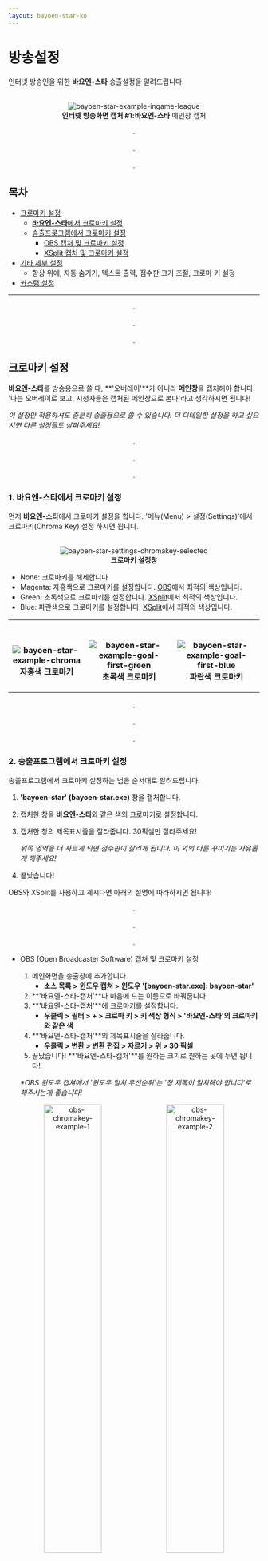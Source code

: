 ```yaml
---
layout: bayoen-star-ko
---
```


# 방송설정

인터넷 방송인을 위한 **바요엔-스타** 송출설정을 알려드립니다.

<p align="center">
    <br/><img src="{{ site.lang_url }}/res/bayoen-star-example-ingame-league-a.png" class="shadow-box" alt="bayoen-star-example-ingame-league"/>
    <br/><span><strong>인터넷 방송화면 캡처 #1:</strong><strong>바요엔-스타</strong> 메인창 캡처</span>
</p>

<p align="center">
.<br/><br/>
.<br/><br/>
.
</p>

<div class="toc">
    <h2>목차</h2>
    <ul>
        <li><a href="#ChromaKey">크로마키 설정</a>
            <ul>
                <li><a href="#StarChromaKey"><strong>바요엔-스타</strong>에서 크로마키 설정</a></li>
                <li><a href="#StreamChromaKey">송출프로그램에서 크로마키 설정</a>
                    <ul>
                        <li><a href="#OBSChromaKey">OBS 캡처 및 크로마키 설정</a></li>
                        <li><a href="#XSplitChromaKey">XSplit 캡처 및 크로마키 설정</a></li>
                    </ul>
                </li>
            </ul>
        </li>
        <li><a href="#Detail">기타 세부 설정</a>
            <ul>
                <li>항상 위에, 자동 숨기기, 텍스트 출력, 점수판 크기 조절, 크로마 키 설정</li>
            </ul>
        </li>
        <li><a href="#Custom">커스텀 설정</a></li>
    </ul>
</div>

<!-- ## 목차
- [크로마키 설정](#ChromaKey)
    1. [**바요엔-스타**에서 크로마키 설정](#StarChromaKey)
    2. [송출프로그램에서 크로마키 설정](#StreamChromaKey) -->

----

<a name="ChromaKey"> </a>
<p align="center">
.<br/><br/>
.<br/><br/>
.
</p>

## 크로마키 설정

**바요엔-스타**를 방송용으로 쓸 때, **'오버레이'**가 아니라 **메인창**을 캡처해야 합니다. '나는 오버레이로 보고, 시청자들은 캡처된 메인창으로 본다'라고 생각하시면 됩니다!

_이 설정만 적용하셔도 충분히 송출용으로 쓸 수 있습니다. 더 디테일한 설정을 하고 싶으시면 다른 설정들도 살펴주세요!_

<a name="StarChromaKey"> </a>
<p align="center">
.<br/><br/>
.<br/><br/>
.
</p>

### 1. **바요엔-스타**에서 크로마키 설정

먼저 **바요엔-스타**에서 크로마키 설정을 합니다. '메뉴(Menu) > 설정(Settings)'에서 크로마키(Chroma Key) 설정 하시면 됩니다.

<p align="center">
    <br/><img src="{{ site.lang_url }}/res/bayoen-star-settings-chromakey-selected.png" class="box" alt="bayoen-star-settings-chromakey-selected"/>
    <br/><span><strong>크로마키 설정창</strong></span>
</p>

- None: 크로마키를 해제합니다
- Magenta: 자홍색으로 크로마키를 설정합니다. [OBS](https://obsproject.com/ko)에서 최적의 색상입니다.
- Green: 초록색으로 크로마키를 설정합니다. [XSplit](https://www.xsplit.com/ko)에서 최적의 색상입니다.
- Blue: 파란색으로 크로마키를 설정합니다. [XSplit](https://www.xsplit.com/ko)에서 최적의 색상입니다.

<p align="center">
    <table>
        <tr>
            <th>
                <p align="center">
                    <br/><img src="{{ site.lang_url }}/res/bayoen-star-example-chroma.png" class="box" alt="bayoen-star-example-chroma"/>
                    <br/><span><strong>자홍색</strong> 크로마키</span>
                </p>
            </th>
            <th>
                <p align="center">
                    <br/><img src="{{ site.lang_url }}/res/bayoen-star-example-goal-first-green.png" class="box" alt="bayoen-star-example-goal-first-green"/>
                    <br/><span><strong>초록색</strong> 크로마키</span>
                </p>
            </th>
                        <th>
                <p align="center">
                    <br/><img src="{{ site.lang_url }}/res/bayoen-star-example-goal-first-blue.png" class="box" alt="bayoen-star-example-goal-first-blue"/>
                    <br/><span><strong>파란색</strong> 크로마키</span>
                </p>
            </th>
        </tr>
    </table>
</p>

<!-- <p align="center">
    <br/><img src="{{ site.lang_url }}/res/bayoen-star-example-chroma.png" class="box" alt="bayoen-star-example-chroma"/>
    <br/><span><strong>자홍색</strong> 크로마키</span>
</p>

<p align="center">
    <br/><img src="{{ site.lang_url }}/res/bayoen-star-example-goal-first-green.png" class="box" alt="bayoen-star-example-goal-first-green"/>
    <br/><span><strong>초록색</strong> 크로마키</span>
</p>

<p align="center">
    <br/><img src="{{ site.lang_url }}/res/bayoen-star-example-goal-first-blue.png" class="box" alt="bayoen-star-example-goal-first-blue"/>
    <br/><span><strong>파란색</strong> 크로마키</span>
</p> -->

<a name="StreamChromaKey"> </a>
<p align="center">
.<br/><br/>
.<br/><br/>
.
</p>

### 2. 송출프로그램에서 크로마키 설정

송출프로그램에서 크로마키 설정하는 법을 순서대로 알려드립니다.

1. **'bayoen-star' (bayoen-star.exe)** 창을 캡처합니다.
1. 캡처한 창을 **바요엔-스타**와 같은 색의 크로마키로 설정합니다.
1. 캡처한 창의 제목표시줄을 잘라줍니다. 30픽셀만 잘라주세요!

    _위쪽 영역을 더 자르게 되면 점수판이 잘리게 됩니다. 이 외의 다른 꾸미기는 자유롭게 해주세요!_
1. 끝났습니다!

OBS와 XSplit를 사용하고 계시다면 아래의 설명에 따라하시면 됩니다!

<a name="OBSChromaKey"> </a>
<p align="center">
.<br/><br/>
.<br/><br/>
.
</p>

- OBS (Open Broadcaster Software) 캡쳐 및 크로마키 설정
    1. 메인화면을 송출창에 추가합니다.<br/>
        - **소스 목록 > 윈도우 캡쳐 > 윈도우 '[bayoen-star.exe]: bayoen-star'**
    1. **'바요엔-스타-캡처'**나 마음에 드는 이름으로 바꿔줍니다.
    1. **'바요엔-스타-캡처'**에 크로마키를 설정합니다.<br/>
        - **우클릭 > 필터 > + > 크로마 키 > 키 색상 형식 > '바요엔-스타'의 크로마키와 같은 색**
    1. **'바요엔-스타-캡처'**의 제목표시줄을 잘라줍니다.<br/>
        - **우클릭 > 변환 > 변환 편집 > 자르기 > 위 > 30 픽셀**
    1. 끝났습니다! **'바요엔-스타-캡처'**를 원하는 크기로 원하는 곳에 두면 됩니다!

    _*OBS 윈도우 캡쳐에서 '윈도우 일치 우선순위'는 '창 제목이 일치해야 합니다'로 해주시는게 좋습니다!_

<p align="center">
    <img src="{{ site.lang_url }}/res/obs-chromakey-example-1.png" class="box" width="48%" alt="obs-chromakey-example-1"/>
    <img src="{{ site.lang_url }}/res/obs-chromakey-example-2.png" class="box" width="48%" alt="obs-chromakey-example-2"/>
    <br/><span><strong>OBS</strong> 캡처 및 크로마키 설정 적용</span>
    <br/><span>오버레이가 아닌 메인 창을 캡처하셔야 합니다!</span>
</p>


<a name="XSplitChromaKey"> </a>
<p align="center">
.<br/><br/>
.<br/><br/>
.
</p>

- XSplit 캡처 및 크로마키 설정
    1. 메인화면을 송출창에 추가합니다.<br/>
        - **소스 추가 > Screen 캡쳐 > 윈도우 캡쳐 'bayoen-star' (bayoen-star.exe)**
    1. **'바요엔-스타-캡처'**나 마음에 드는 이름으로 바꿔줍니다.
    1. **'바요엔-스타-캡처'**에 크로마키를 설정합니다.<br/>
        - **설정 > 색 > 키 > 크로마키 > '바요엔-스타'의 크로마키와 같은 색**
    1. **'바요엔-스타-캡처'**의 제목표시줄을 잘라줍니다.<br/>
        - **설정 > 레이아웃 > 사진/삽화의 불필요한 부분 다듬기 > 상단 > 39 포인트**
    1. 끝났습니다! **'바요엔-스타-캡처'**를 원하는 크기로 원하는 곳에 두면 됩니다!

<p align="center">
    <img src="{{ site.lang_url }}/res/xsplit-chromakey-example-1.png" class="box" width="48%" alt="xsplit-chromakey-example-1"/>
    <img src="{{ site.lang_url }}/res/xsplit-chromakey-example-2.png" class="box" width="48%" alt="xsplit-chromakey-example-2"/>
    <br/><span><strong>XSplit</strong> 캡처 및 크로마키 적용</span>
    <br/><span>오버레이가 아닌 메인 창을 캡처하셔야 합니다!</span>
</p>

<p align="center">
.<br/><br/>
.<br/><br/>
.
</p>

<a name="Detail"> </a>
<p align="center">
.<br/><br/>
.<br/><br/>
.
</p>

## 기타 세부 설정

사용법에서 설명드렸던 내용을 좀 더 자세히 소개해드립니다.

<p align="center">
    <img src="{{ site.lang_url }}/res/bayoen-star-settings-streaming-ko.png" class="box" alt="bayoen-star-settings-streaming"/>
    <br/><span>인터넷 방송을 위한 <strong>바요엔-스타</strong>의 메뉴</span>
</p>

1. **항상 위에**: 체크하면 **바요엔-스타**를 항상 위로 둡니다. 송출 중에 조작하기 편하게 항상 위에 띄울 수 있습니다.
1. **자동 숨기기**: 체크하면 **뿌요뿌요 테트리스**가 꺼져 있을 때 (**'Offline'** 상태), 점수판을 숨깁니다. 송출 중에 크로마키 설정이 돼있다면, **뿌요뿌요 테트리스**가 꺼져 있을 때, 자연스럽게 점수판을 숨겨줍니다.
1. **텍스트 출력**: 체크하면 텍스트 파일에 각 데이터를 숫자로 출력합니다. 데이터가 필요하신 분 혹은 커스텀 점수판이 필요한 분에게 유용합니다.
    - **바요엔-스타** 경로의 **'export'**에 **UTF-8** 형식으로 출력합니다.

    <p align="center">
        <img src="{{ site.lang_url }}/res/bayoen-star-export-list.png" class="shadow-box" alt="bayoen-star-export-list"/>
        <br/><span>출력파일들의 목록</span>
    </p>

    _더 자세한 내용은 [커스텀 설정](#Custom)을 살펴보세요!_
1. **점수판 크기조절**: 체크하면 점수판의 크기를 최대크기로 고정합니다. **바요엔-스타**의 점수판이 작아서 **뿌요뿌요 테트리스**의 점수판을 온전히 가리지 못할 때 유용합니다. 

    <p align="center">
        <img src="{{ site.lang_url }}/res/bayoen-star-example-setting-fit.gif" class="box" alt="bayoen-star-example-setting-fit"/>
        <br/><span>점수판 크기조절</span>
    </p>

    <p align="center">
        <br/><img src="{{ site.lang_url }}/res/bayoen-star-example-ingame-league-a.png" class="shadow-box" alt="bayoen-star-example-ingame-league"/>
        <br/><span><strong>인터넷 방송화면 캡처 #2:</strong><strong>바요엔-스타</strong> 점수판 크기 조절</span>
    </p>
1. **크로마키 설정**: 여러가지 크로마키를 설정할 수 있습니다. 자세한 내용은 [크로마키 설정](#ChromaKey)을 살펴보세요!

<p align="center">
.<br/><br/>
.<br/><br/>
.
</p>

<a name="Custom"> </a>
<p align="center">
.<br/><br/>
.<br/><br/>
.
</p>

## 커스텀 설정

나만의 송출용 스킨은 가능할까요? 물론 가능합니다! **바요엔-스타**에서 텍스트 형태로 점수를 실시간 출력을 하고, 그 파일을 송출 프로그램으로 읽어서 표시할 수 있습니다. 커스텀 스킨은 송출 프로그램으로 구성하시고 점수는 '텍스트 파일 읽기' 기능으로 불러오시면 됩니다.

<p align="center">
    <img src="{{ site.lang_url }}/res/bayoen-star-export-list.png" class="shadow-box" alt="bayoen-star-export-list"/>
    <br/><span>출력파일들의 목록</span>
</p>

<p align="center">
    <img src="{{ site.lang_url }}/res/bayoen-star-example-custom.png" class="box" alt="bayoen-star-example-custom"/>
    <br/><span><strong>인터넷 방송화면 캡처 #3:</strong><strong>바요엔-스타</strong> 커스텀 점수판 캡처</span>
</p>


<p align="center">
.<br/><br/>
.<br/><br/>
.
</p>

<p align="center">
   <img src="{{ site.lang_url }}/res/tumblr_inline_pdf1kiycQE1rg6qfd_1280.png" class="box" width="30%" alt="carbuncle-except-hes-a-tetrimino"/>
</p>

<p align="center">
.<br/><br/>
.<br/><br/>
.
</p>